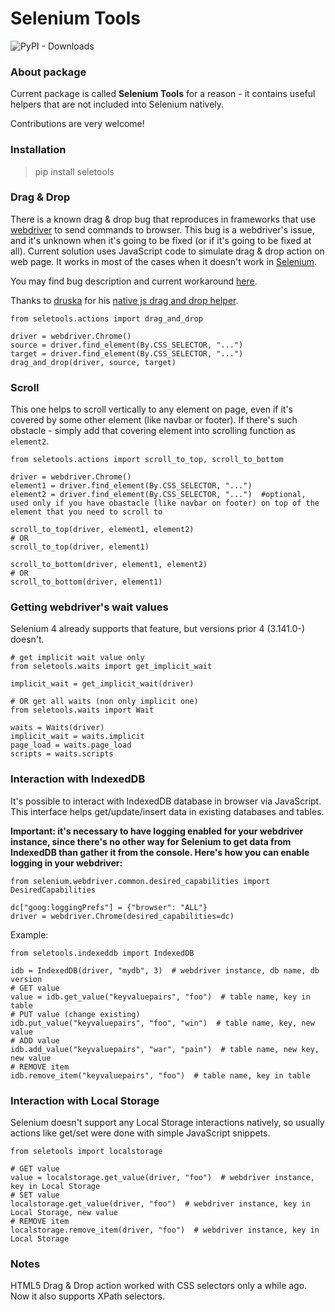 # Selenium Tools

![PyPI - Downloads](https://img.shields.io/pypi/dm/seletools)

### About package
Current package is called **Selenium Tools** for a reason - it contains useful helpers that are not included into Selenium natively. 

Contributions are very welcome!

### Installation
> pip install seletools

### Drag & Drop
There is a known drag & drop bug that reproduces in frameworks that use [webdriver](https://github.com/w3c/webdriver) to send commands to browser. 
This bug is a webdriver's issue, and it's unknown when it's going to be fixed (or if it's going to be fixed at all). 
Current solution uses JavaScript code to simulate drag & drop action on web page. 
It works in most of the cases when it doesn't work in [Selenium](https://github.com/SeleniumHQ/selenium).

You may find bug description and current workaround [here](https://medium.com/python-pandemonium/how-to-bypass-selenium-drag-drop-bug-in-python-e33704a15761).

Thanks to [druska](https://gist.github.com/druska) for his [native js drag and drop helper](https://gist.github.com/druska/624501b7209a74040175).

```
from seletools.actions import drag_and_drop

driver = webdriver.Chrome()
source = driver.find_element(By.CSS_SELECTOR, "...")
target = driver.find_element(By.CSS_SELECTOR, "...")
drag_and_drop(driver, source, target)
```

### Scroll
This one helps to scroll vertically to any element on page, even if it's covered by some other element (like navbar or footer). If there's such obstacle - simply add that covering element into scrolling function as `element2`.
```
from seletools.actions import scroll_to_top, scroll_to_bottom

driver = webdriver.Chrome()
element1 = driver.find_element(By.CSS_SELECTOR, "...")
element2 = driver.find_element(By.CSS_SELECTOR, "...")  #optional, used only if you have obastacle (like navbar on footer) on top of the element that you need to scroll to

scroll_to_top(driver, element1, element2)
# OR
scroll_to_top(driver, element1)

scroll_to_bottom(driver, element1, element2)
# OR
scroll_to_bottom(driver, element1)
```

### Getting webdriver's wait values
Selenium 4 already supports that feature, but versions prior 4 (3.141.0-) doesn't.
```
# get implicit wait value only
from seletools.waits import get_implicit_wait

implicit_wait = get_implicit_wait(driver)

# OR get all waits (non only implicit one)
from seletools.waits import Wait

waits = Waits(driver)
implicit_wait = waits.implicit
page_load = waits.page_load 
scripts = waits.scripts
```

### Interaction with IndexedDB
It's possible to interact with IndexedDB database in browser via JavaScript. 
This interface helps get/update/insert data in existing databases and tables.

__Important: it's necessary to have logging enabled for your webdriver instance, since there's no other way for Selenium to get data from IndexedDB than gather it from the console. Here's how you can enable logging in your webdriver:__
```
from selenium.webdriver.common.desired_capabilities import DesiredCapabilities

dc["goog:loggingPrefs"] = {"browser": "ALL"}
driver = webdriver.Chrome(desired_capabilities=dc)
```

Example:
```
from seletools.indexeddb import IndexedDB

idb = IndexedDB(driver, "mydb", 3)  # webdriver instance, db name, db version
# GET value
value = idb.get_value("keyvaluepairs", "foo")  # table name, key in table
# PUT value (change existing)
idb.put_value("keyvaluepairs", "foo", "win")  # table name, key, new value
# ADD value
idb.add_value("keyvaluepairs", "war", "pain")  # table name, new key, new value
# REMOVE item
idb.remove_item("keyvaluepairs", "foo")  # table name, key in table
```

### Interaction with Local Storage
Selenium doesn't support any Local Storage interactions natively, so usually actions like get/set were done with simple JavaScript snippets.

```
from seletools import localstorage

# GET value
value = localstorage.get_value(driver, "foo")  # webdriver instance, key in Local Storage
# SET value
localstorage.get_value(driver, "foo")  # webdriver instance, key in Local Storage, new value
# REMOVE item
localstorage.remove_item(driver, "foo")  # webdriver instance, key in Local Storage
```

### Notes
HTML5 Drag & Drop action worked with CSS selectors only a while ago. Now it also supports XPath selectors.
